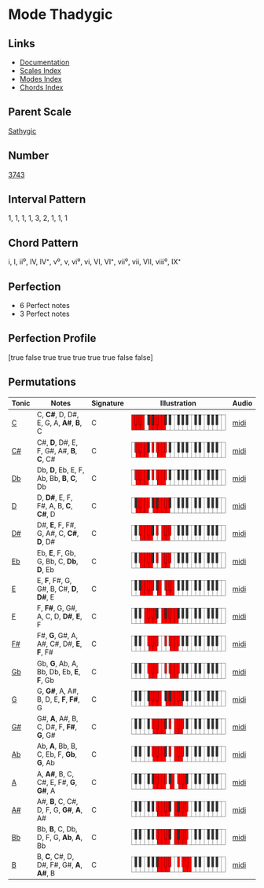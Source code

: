 # Mode Thadygic

## Links

- [Documentation](index.md)
- [Scales Index](Scales.md)
- [Modes Index](Modes.md)
- [Chords Index](Chords.md)

## Parent Scale

[Sathygic](ScaleSathygic.md)

## Number

[3743](https://ianring.com/musictheory/scales/3743)

## Interval Pattern

1, 1, 1, 1, 3, 2, 1, 1, 1

## Chord Pattern

i, I, ii⁰, IV, IV⁺, v⁰, v, vi⁰, vi, VI, VI⁺, vii⁰, vii, VII, viii⁰, IX⁺

## Perfection

- 6 Perfect notes
- 3 Perfect notes

## Perfection Profile

[true false true true true true true false false]

## Permutations

| Tonic | Notes | Signature | Illustration | Audio |
|-------|-------|-----------|--------------|-------|
| [C](ModeCNaturalThadygic.md) | C, **C#**, D, D#, E, G, A, **A#**, **B**, C | C | ![CNaturalThadygic](ModeCNaturalThadygic.png) | [midi](https://github.com/edipermadi/music/blob/main/docs/ModeCNaturalThadygic.mid?raw=true) |
| [C#](ModeCSharpThadygic.md) | C#, **D**, D#, E, F, G#, A#, **B**, **C**, C# | C | ![CSharpThadygic](ModeCSharpThadygic.png) | [midi](https://github.com/edipermadi/music/blob/main/docs/ModeCSharpThadygic.mid?raw=true) |
| [Db](ModeDFlatThadygic.md) | Db, **D**, Eb, E, F, Ab, Bb, **B**, **C**, Db | C | ![DFlatThadygic](ModeDFlatThadygic.png) | [midi](https://github.com/edipermadi/music/blob/main/docs/ModeDFlatThadygic.mid?raw=true) |
| [D](ModeDNaturalThadygic.md) | D, **D#**, E, F, F#, A, B, **C**, **C#**, D | C | ![DNaturalThadygic](ModeDNaturalThadygic.png) | [midi](https://github.com/edipermadi/music/blob/main/docs/ModeDNaturalThadygic.mid?raw=true) |
| [D#](ModeDSharpThadygic.md) | D#, **E**, F, F#, G, A#, C, **C#**, **D**, D# | C | ![DSharpThadygic](ModeDSharpThadygic.png) | [midi](https://github.com/edipermadi/music/blob/main/docs/ModeDSharpThadygic.mid?raw=true) |
| [Eb](ModeEFlatThadygic.md) | Eb, **E**, F, Gb, G, Bb, C, **Db**, **D**, Eb | C | ![EFlatThadygic](ModeEFlatThadygic.png) | [midi](https://github.com/edipermadi/music/blob/main/docs/ModeEFlatThadygic.mid?raw=true) |
| [E](ModeENaturalThadygic.md) | E, **F**, F#, G, G#, B, C#, **D**, **D#**, E | C | ![ENaturalThadygic](ModeENaturalThadygic.png) | [midi](https://github.com/edipermadi/music/blob/main/docs/ModeENaturalThadygic.mid?raw=true) |
| [F](ModeFNaturalThadygic.md) | F, **F#**, G, G#, A, C, D, **D#**, **E**, F | C | ![FNaturalThadygic](ModeFNaturalThadygic.png) | [midi](https://github.com/edipermadi/music/blob/main/docs/ModeFNaturalThadygic.mid?raw=true) |
| [F#](ModeFSharpThadygic.md) | F#, **G**, G#, A, A#, C#, D#, **E**, **F**, F# | C | ![FSharpThadygic](ModeFSharpThadygic.png) | [midi](https://github.com/edipermadi/music/blob/main/docs/ModeFSharpThadygic.mid?raw=true) |
| [Gb](ModeGFlatThadygic.md) | Gb, **G**, Ab, A, Bb, Db, Eb, **E**, **F**, Gb | C | ![GFlatThadygic](ModeGFlatThadygic.png) | [midi](https://github.com/edipermadi/music/blob/main/docs/ModeGFlatThadygic.mid?raw=true) |
| [G](ModeGNaturalThadygic.md) | G, **G#**, A, A#, B, D, E, **F**, **F#**, G | C | ![GNaturalThadygic](ModeGNaturalThadygic.png) | [midi](https://github.com/edipermadi/music/blob/main/docs/ModeGNaturalThadygic.mid?raw=true) |
| [G#](ModeGSharpThadygic.md) | G#, **A**, A#, B, C, D#, F, **F#**, **G**, G# | C | ![GSharpThadygic](ModeGSharpThadygic.png) | [midi](https://github.com/edipermadi/music/blob/main/docs/ModeGSharpThadygic.mid?raw=true) |
| [Ab](ModeAFlatThadygic.md) | Ab, **A**, Bb, B, C, Eb, F, **Gb**, **G**, Ab | C | ![AFlatThadygic](ModeAFlatThadygic.png) | [midi](https://github.com/edipermadi/music/blob/main/docs/ModeAFlatThadygic.mid?raw=true) |
| [A](ModeANaturalThadygic.md) | A, **A#**, B, C, C#, E, F#, **G**, **G#**, A | C | ![ANaturalThadygic](ModeANaturalThadygic.png) | [midi](https://github.com/edipermadi/music/blob/main/docs/ModeANaturalThadygic.mid?raw=true) |
| [A#](ModeASharpThadygic.md) | A#, **B**, C, C#, D, F, G, **G#**, **A**, A# | C | ![ASharpThadygic](ModeASharpThadygic.png) | [midi](https://github.com/edipermadi/music/blob/main/docs/ModeASharpThadygic.mid?raw=true) |
| [Bb](ModeBFlatThadygic.md) | Bb, **B**, C, Db, D, F, G, **Ab**, **A**, Bb | C | ![BFlatThadygic](ModeBFlatThadygic.png) | [midi](https://github.com/edipermadi/music/blob/main/docs/ModeBFlatThadygic.mid?raw=true) |
| [B](ModeBNaturalThadygic.md) | B, **C**, C#, D, D#, F#, G#, **A**, **A#**, B | C | ![BNaturalThadygic](ModeBNaturalThadygic.png) | [midi](https://github.com/edipermadi/music/blob/main/docs/ModeBNaturalThadygic.mid?raw=true) |
